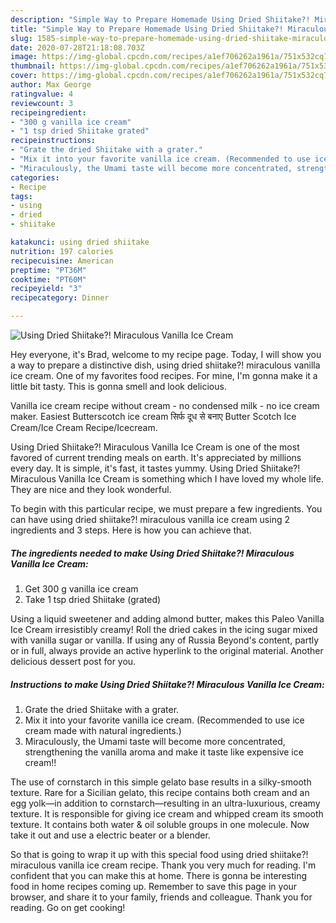 ```yaml
---
description: "Simple Way to Prepare Homemade Using Dried Shiitake?! Miraculous Vanilla Ice Cream"
title: "Simple Way to Prepare Homemade Using Dried Shiitake?! Miraculous Vanilla Ice Cream"
slug: 1585-simple-way-to-prepare-homemade-using-dried-shiitake-miraculous-vanilla-ice-cream
date: 2020-07-28T21:18:08.703Z
image: https://img-global.cpcdn.com/recipes/a1ef706262a1961a/751x532cq70/using-dried-shiitake-miraculous-vanilla-ice-cream-recipe-main-photo.jpg
thumbnail: https://img-global.cpcdn.com/recipes/a1ef706262a1961a/751x532cq70/using-dried-shiitake-miraculous-vanilla-ice-cream-recipe-main-photo.jpg
cover: https://img-global.cpcdn.com/recipes/a1ef706262a1961a/751x532cq70/using-dried-shiitake-miraculous-vanilla-ice-cream-recipe-main-photo.jpg
author: Max George
ratingvalue: 4
reviewcount: 3
recipeingredient:
- "300 g vanilla ice cream"
- "1 tsp dried Shiitake grated"
recipeinstructions:
- "Grate the dried Shiitake with a grater."
- "Mix it into your favorite vanilla ice cream. (Recommended to use ice cream made with natural ingredients.)"
- "Miraculously, the Umami taste will become more concentrated, strengthening the vanilla aroma and make it taste like expensive ice cream!!"
categories:
- Recipe
tags:
- using
- dried
- shiitake

katakunci: using dried shiitake 
nutrition: 197 calories
recipecuisine: American
preptime: "PT36M"
cooktime: "PT60M"
recipeyield: "3"
recipecategory: Dinner

---
```



![Using Dried Shiitake?! Miraculous Vanilla Ice Cream](https://img-global.cpcdn.com/recipes/a1ef706262a1961a/751x532cq70/using-dried-shiitake-miraculous-vanilla-ice-cream-recipe-main-photo.jpg)

Hey everyone, it's Brad, welcome to my recipe page. Today, I will show you a way to prepare a distinctive dish, using dried shiitake?! miraculous vanilla ice cream. One of my favorites food recipes. For mine, I'm gonna make it a little bit tasty. This is gonna smell and look delicious.

Vanilla ice cream recipe without cream - no condensed milk - no ice cream maker. Easiest Butterscotch ice cream सिर्फ दूध से बनाए Butter Scotch Ice Cream/Ice Cream Recipe/Icecream.

Using Dried Shiitake?! Miraculous Vanilla Ice Cream is one of the most favored of current trending meals on earth. It's appreciated by millions every day. It is simple, it's fast, it tastes yummy. Using Dried Shiitake?! Miraculous Vanilla Ice Cream is something which I have loved my whole life. They are nice and they look wonderful.


To begin with this particular recipe, we must prepare a few ingredients. You can have using dried shiitake?! miraculous vanilla ice cream using 2 ingredients and 3 steps. Here is how you can achieve that.

<!--inarticleads1-->

##### The ingredients needed to make Using Dried Shiitake?! Miraculous Vanilla Ice Cream:

1. Get 300 g vanilla ice cream
1. Take 1 tsp dried Shiitake (grated)


Using a liquid sweetener and adding almond butter, makes this Paleo Vanilla Ice Cream irresistibly creamy! Roll the dried cakes in the icing sugar mixed with vanilla sugar or vanilla. If using any of Russia Beyond&#39;s content, partly or in full, always provide an active hyperlink to the original material. Another delicious dessert post for you. 

<!--inarticleads2-->

##### Instructions to make Using Dried Shiitake?! Miraculous Vanilla Ice Cream:

1. Grate the dried Shiitake with a grater.
1. Mix it into your favorite vanilla ice cream. (Recommended to use ice cream made with natural ingredients.)
1. Miraculously, the Umami taste will become more concentrated, strengthening the vanilla aroma and make it taste like expensive ice cream!!


The use of cornstarch in this simple gelato base results in a silky-smooth texture. Rare for a Sicilian gelato, this recipe contains both cream and an egg yolk—in addition to cornstarch—resulting in an ultra-luxurious, creamy texture. It is responsible for giving ice cream and whipped cream its smooth texture. It contains both water &amp; oil soluble groups in one molecule. Now take it out and use a electric beater or a blender. 

So that is going to wrap it up with this special food using dried shiitake?! miraculous vanilla ice cream recipe. Thank you very much for reading. I'm confident that you can make this at home. There is gonna be interesting food in home recipes coming up. Remember to save this page in your browser, and share it to your family, friends and colleague. Thank you for reading. Go on get cooking!
